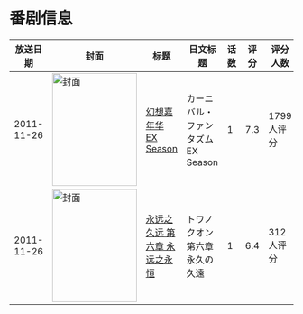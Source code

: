 # 番剧信息

|放送日期|封面|标题|日文标题|话数|评分|评分人数|
|---|---|---|---|---|---|---|
|2011-11-26|<img src="https://lain.bgm.tv/pic/cover/c/74/94/52353_rvmrr.jpg" alt="封面" style="width:150px;height:200px;object-fit:cover;">|[幻想嘉年华 EX Season](https://bangumi.tv/subject/52353)|カーニバル・ファンタズム EX Season|1|7.3|1799人评分|
|2011-11-26|<img src="https://lain.bgm.tv/pic/cover/c/af/77/47729_2Yu50.jpg" alt="封面" style="width:150px;height:200px;object-fit:cover;">|[永远之久远 第六章 永远之永恒](https://bangumi.tv/subject/47729)|トワノクオン 第六章 永久の久遠|1|6.4|312人评分|
